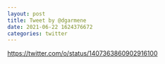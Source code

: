 ```yaml
--- 
layout: post 
title: Tweet by @dgarmene 
date: 2021-06-22 1624376672 
categories: twitter 
--- 
```

https://twitter.com/o/status/1407363860902916100